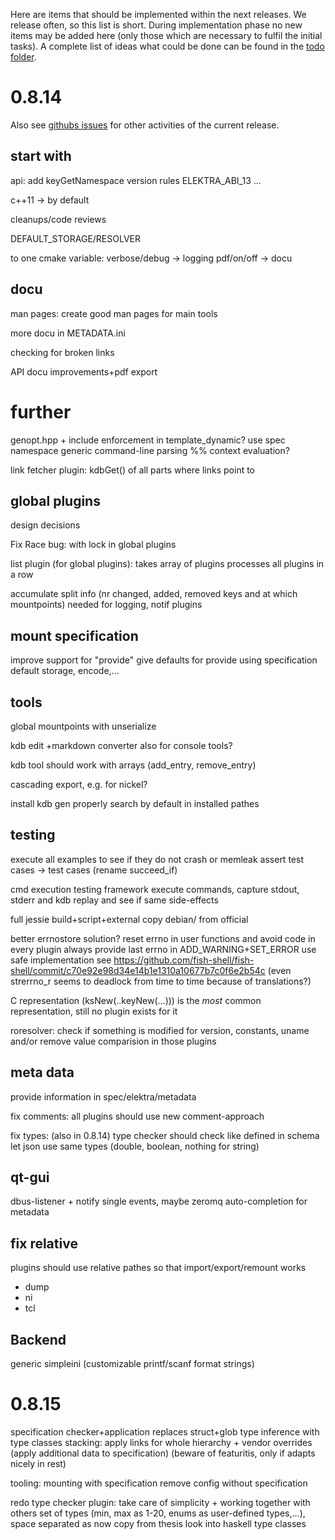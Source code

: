 Here are items that should be implemented within the next releases.
We release often, so this list is short.
During implementation phase no new items may be added here (only
those which are necessary to fulfil the initial tasks).
A complete list of ideas what could be done can be found in the
[todo folder](.).


# 0.8.14

Also see [githubs issues](http://git.libelektra.org/issues)
for other activities of the current release.

## start with

api:
	add keyGetNamespace
	version rules ELEKTRA_ABI_13 ...

c++11 -> by default

cleanups/code reviews

DEFAULT_STORAGE/RESOLVER

to one cmake variable:
	verbose/debug -> logging
	pdf/on/off -> docu



## docu

man pages:
	create good man pages for main tools

more docu in METADATA.ini

checking for broken links

API docu improvements+pdf export


# further

genopt.hpp + include enforcement in template_dynamic?
	use spec namespace
	generic command-line parsing
	%% context evaluation?

link fetcher plugin: kdbGet() of all parts where links point to


## global plugins

design decisions

Fix Race bug: with lock in global plugins

list plugin (for global plugins): takes array of plugins
	processes all plugins in a row

accumulate split info (nr changed, added, removed keys and at which mountpoints)
needed for logging, notif plugins

## mount specification

improve support for "provide"
give defaults for provide using specification
default storage, encode,...

## tools

global mountpoints with unserialize

kdb edit
	+markdown converter also for console tools?

kdb tool should work with arrays (add_entry, remove_entry)

cascading export, e.g. for nickel?

install kdb gen properly
	search by default in installed pathes

## testing

execute all examples to see if they do not crash or memleak
	assert test cases -> test cases (rename succeed_if)

cmd execution testing framework
	execute commands, capture stdout, stderr and kdb
	replay and see if same side-effects

full jessie build+script+external
copy debian/ from official

better errnostore solution?
	reset errno in user functions and avoid code in every plugin
	always provide last errno in ADD_WARNING+SET_ERROR
	use safe implementation see
	https://github.com/fish-shell/fish-shell/commit/c70e92e98d34e14b1e1310a10677b7c0f6e2b54c
	(even strerrno_r seems to deadlock from time to time because of translations?)

C representation (ksNew(..keyNew(...))) is the *most* common representation, still no plugin exists for it

roresolver: check if something is modified
	for version, constants, uname
	and/or remove value comparision in those plugins

## meta data ##

provide information in spec/elektra/metadata

fix comments:
	all plugins should use new comment-approach

fix types: (also in 0.8.14)
	type checker should check like defined in schema
	let json use same types (double, boolean, nothing for string)

## qt-gui

dbus-listener + notify single events, maybe zeromq
auto-completion for metadata

## fix relative ##

plugins should use relative pathes so that import/export/remount works

- dump
- ni
- tcl

## Backend ##

generic simpleini (customizable printf/scanf format strings)




# 0.8.15

specification checker+application
	replaces struct+glob
	type inference with type classes
	stacking: apply links for whole hierarchy
	+ vendor overrides (apply additional data to specification)
	(beware of featuritis, only if adapts nicely in rest)

tooling:
	mounting with specification
	remove config without specification

redo type checker plugin: take care of simplicity + working together with others
	set of types (min, max as 1-20, enums as user-defined types,...), space separated as now
	copy from thesis
	look into haskell type classes
